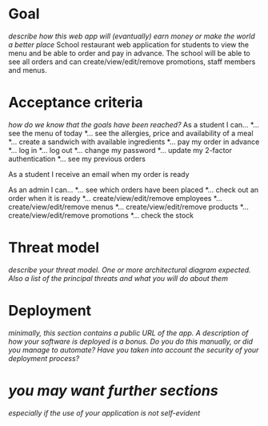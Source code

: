 # Goal
*describe how this web app will (evantually) earn money or make the world a better place*
School restaurant web application for students to view the menu and be able to order and pay in advance. The school will be able to see all orders and can create/view/edit/remove promotions, staff members and menus.

# Acceptance criteria
*how do we know that the goals have been reached?*
As a student I can…
*… see the menu of today
*… see the allergies, price and availability of a meal
*… create a sandwich with available ingredients
*… pay my order in advance
*… log in
*… log out
*… change my password
*… update my 2-factor authentication
*… see my previous orders

As a student I receive an email when my order is ready

As an admin I can…
*… see which orders have been placed
*… check out an order when it is ready
*… create/view/edit/remove employees
*… create/view/edit/remove menus
*… create/view/edit/remove products
*… create/view/edit/remove promotions
*… check the stock


# Threat model
*describe your threat model. One or more architectural diagram expected. Also a list of the principal threats and what you will do about them*
# Deployment
*minimally, this section contains a public URL of the app. A description of how your software is deployed is a bonus. Do you do this manually, or did you manage to automate? Have you taken into account the security of your deployment process?*
# *you may want further sections*
*especially if the use of your application is not self-evident*
